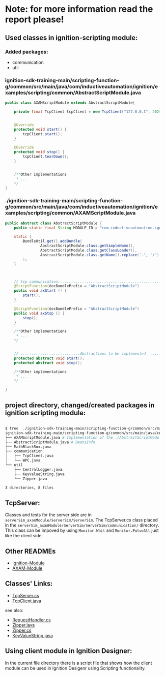 # Note: for more information read the report please!


## Used classes in ignition-scripting module:

**<h3>Added packages:</h3>**
- communication
- util 

**<h3>ignition-sdk-training-main/scripting-function-g/common/src/main/java/com/inductiveautomation/ignition/examples/scripting/common/AbstractScriptModule.java</h3>**
```java
public class AXAMScriptModule extends AbstractScriptModule{

    private final TcpClient tcpClient = new TcpClient("127.0.0.1", 2024, 4000, 5000);


    @Override
    protected void start() {
        tcpClient.start();
    }

    @Override
    protected void stop() {
        tcpClient.tearDown();
    }


    /**Other implementations
     * ...
    */
}
```

**<h3>./ignition-sdk-training-main/scripting-function-g/common/src/main/java/com/inductiveautomation/ignition/examples/scripting/common/AXAMScriptModule.java</h3>**
```java
public abstract class AbstractScriptModule {
    public static final String MODULE_ID = "com.inductiveautomation.ignition.examples.scripting.ScriptingFunctionG";

    static {
        BundleUtil.get().addBundle(
                AbstractScriptModule.class.getSimpleName(),
                AbstractScriptModule.class.getClassLoader(),
                AbstractScriptModule.class.getName().replace('.', '/')
        );
    }



    // tcp communication..............................................................
    @ScriptFunction(docBundlePrefix = "AbstractScriptModule")
    public void axStart () {
        start();
    }

    @ScriptFunction(docBundlePrefix = "AbstractScriptModule")
    public void axStop () {
        stop();
    }

    /**Other implementations
     * ...
    */


    // ...........................Abstractions to be implemented  ...............................................
    protected abstract void start();
    protected abstract void stop();

    /**Other implementations
     * ...
    */

}
```


## project directory, changed/created packages in ignition scripting module:

```sh

$ tree  ./ignition-sdk-training-main/scripting-function-g/common/src/main/java/com/inductiveautomation/ignition/examples/scripting/common/              
ignition-sdk-training-main/scripting-function-g/common/src/main/java/com/inductiveautomation/ignition/examples/scripting/common/
├── AXAMScriptModule.java # Implementation of the ./AbstractScriptModule.java
├── AbstractScriptModule.java # BeansInfo 
├── MathBlackBox.java
├── communication 
│   ├── TcpClient.java
│   └── WPC.java
└── util
    ├── CentralLogger.java
    ├── KeyValueString.java
    └── Zipper.java

3 directories, 8 files
```

## TcpServer: 
Classes and tests for the server side are in `serverSim_axamModule/ServerSim/ServerSim`. The TcpServer.cs class placed in the `serverSim_axamModule/ServerSim/ServerSim/communication/` directory. 
This class can be impoved by using `Monitor.Wait` and `Monitor.PulseAll` just like the client side.


## Other READMEs
- [Ignition-Module](./ignitionModule/ignitionClientAxam/axClient/src/README.md)
- [AXAM-Module](./serverSim_axamModule/ServerSim/ServerSim/README.md)

## Classes' Links:
- [TcpServer.cs](./serverSim_axamModule/ServerSim/ServerSim/communication/TcpServer.cs)
- [TcpClient.java](./ignition-sdk-training-main/scripting-function-g/common/src/main/java/com/inductiveautomation/ignition/examples/scripting/common/communication/TcpClient.java)

see also:
- [RequestHandler.cs](/serverSim_axamModule/ServerSim/ServerSim/utils/RequestHandler.cs)
- [Zipper.java](./ignitionModule/ignitionClientAxam/axClient/src/util/Zipper.java)
- [Zipper.cs](serverSim_axamModule/ServerSim/ServerSim/utils/Zipper.cs)
- [KeyValueString.java](./ignitionModule/ignitionClientAxam/axClient/src/util/KeyValueString.java)

## Using client module in Ignition Designer:
In the current file directory there is a script file that shows how the client module can be used in Ignition Desigenr using Scripting functionality. 
